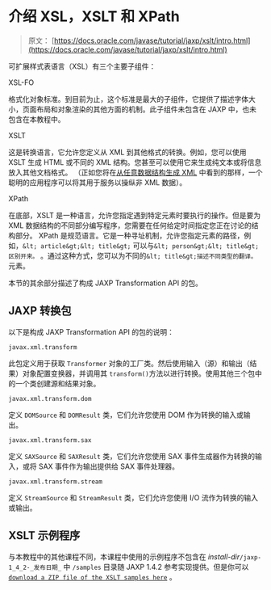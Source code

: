 # 介绍 XSL，XSLT 和 XPath

> 原文： [https://docs.oracle.com/javase/tutorial/jaxp/xslt/intro.html](https://docs.oracle.com/javase/tutorial/jaxp/xslt/intro.html)

可扩展样式表语言（XSL）有三个主要子组件：

XSL-FO

格式化对象标准。到目前为止，这个标准是最大的子组件，它提供了描述字体大小，页面布局和对象渲染的其他方面的机制。此子组件未包含在 JAXP 中，也未包含在本教程中。

XSLT

这是转换语言，它允许您定义从 XML 到其他格式的转换。例如，您可以使用 XSLT 生成 HTML 或不同的 XML 结构。您甚至可以使用它来生成纯文本或将信息放入其他文档格式。 （正如您将在[从任意数据结构生成 XML](generatingXML.html) 中看到的那样，一个聪明的应用程序可以将其用于服务以操纵非 XML 数据）。

XPath

在底部，XSLT 是一种语言，允许您指定遇到特定元素时要执行的操作。但是要为 XML 数据结构的不同部分编写程序，您需要在任何给定时间指定您正在讨论的结构部分。 XPath 是规范语言。它是一种寻址机制，允许您指定元素的路径，例如，`&lt; article&gt;&lt; title&gt;` 可以与`&lt; person&gt;&lt; title&gt;区别开来。` 。通过这种方式，您可以为不同的`&lt; title&gt;描述不同类型的翻译。` 元素。

本节的其余部分描述了构成 JAXP Transformation API 的包。

## JAXP 转换包

以下是构成 JAXP Transformation API 的包的说明：

`javax.xml.transform`

此包定义用于获取 `Transformer` 对象的工厂类。然后使用输入（源）和输出（结果）对象配置变换器，并调用其 `transform()`方法以进行转换。使用其他三个包中的一个类创建源和结果对象。

`javax.xml.transform.dom`

定义 `DOMSource` 和 `DOMResult` 类，它们允许您使用 DOM 作为转换的输入或输出。

`javax.xml.transform.sax`

定义 `SAXSource` 和 `SAXResult` 类，它们允许您使用 SAX 事件生成器作为转换的输入，或将 SAX 事件作为输出提供给 SAX 事件处理器。

`javax.xml.transform.stream`

定义 `StreamSource` 和 `StreamResult` 类，它们允许您使用 I/O 流作为转换的输入或输出。

## XSLT 示例程序

与本教程中的其他课程不同，本课程中使用的示例程序不包含在 _install-dir_`/jaxp-1_4_2-_发布日期_` 中 `/samples` 目录随 JAXP 1.4.2 参考实现提供。但是你可以 [`download a ZIP file of the XSLT samples here`](../examples/xslt_samples.zip) 。